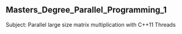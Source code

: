 ## Masters_Degree_Parallel_Programming_1
Subject: Parallel large size matrix multiplication with C++11 Threads
